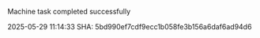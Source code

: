 Machine task completed successfully

2025-05-29 11:14:33 SHA: 5bd990ef7cdf9ecc1b058fe3b156a6daf6ad94d6
